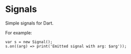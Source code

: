 Signals
=======

Simple signals for Dart.

For example:

    var s = new Signal();
 	s.on((arg) => print('Emitted signal with arg: $arg'));
 	